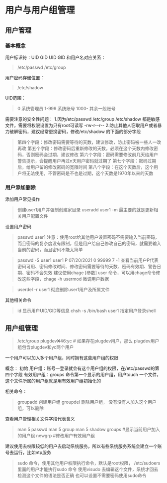 # 用户与用户组管理

## 用户管理

### 基本概念

用户标识符：UID GID
UID GID 和用户名对应关系：

>/etc/passwd   /etc/group


用户密码存储位置：

>/etc/shadow


UID范围：
>0      系统管理员
1-999  系统账号
1000-  其余一般账号


需要注意的安全性问题：
1.因为/etc/passwd   /etc/group    /etc/shadow 都是敏感文件，需要将权限设置为只有root可读写  -rw-r--r--
2.防止其他人窃取用户或者暴力破解密码，建议经常更换密码，修改/etc/shadow 的下面的部分字段

>第四个字段：修改密码需要等待的天数，建议修改，防止密码被一些人一改再改
第五个字段：修改密码后重新修改的天数，必须在这个天数内修改密码，否则密码会过期，建议修改
第六个字段：密码需要修改前几天给用户警告提示，会提醒用户再过n天用户密码就过期了
第七个字段：密码过期后，给用户留的修改密码的宽限时间
第八个字段：在这个天数后，这个用户将无法使用，不管密码是不也是过期，这个天数是1970年以来的天数

### 用户添加删除

添加用户常见操作
>创建user1用户并强制创建家目录
useradd user1 -m
最主要的就是更新相关用户配置文件

设置用户密码
>passwd user1
注意：使用root给其他用户设置密码不需要输入当前密码，而且密码的复杂度没有限制，但是用户给自己修改自己的密码，就需要输入当前的密码，而且密码不能太简单

>passwd -S user1
user1 P 07/20/2021 0 99999 7 -1
查看当前用户P代表密码可用、密码修改时间、修改密码需要等待的天数、密码有效期、警告日期、密码不会失效
建议使用chage [参数] user 命令，可以用chage命令修改这些字段，chage -h
usermod  微调用户数据

>userdel -r user1
彻底删除user1用户及所属文件

其他相关命令
>id  显示用户UID/GID等信息
chsh -s /bin/bash user1 指定用户登录shell




## 用户组管理

>/etc/group
plugdev:x:46:yc   # 如果存在plugdev用户，那么
plugdev用户组包含plugdev和yc两个用户


一个用户可以加入多个用户组，同时拥有这些用户组的权限

概念：
初始 用户组：账号一登录就会有这个用户组的权限，在/etc/passwd的第四个字段
有效用户组：groups   命令第一个显示的用户组，用户touch 一个文件，这个文件所属的用户组就是用有效用户组初始化的

相关命令：
>groupadd   创建用户组
groupdel    删除用户组， 没有没有人加入这个用户组，可以删除

查看用户管理相关文件字段代表含义
>man 5 passwd
man 5 group
man 5 shadow
groups   #显示当前用户加入的用户组
newgrp   #修改用户有效用户组 

建议使用去权限较低的用户去启动系统服务，所以有些系统服务系统会建立一个账号去运行，比如ntp服务

>sudo 命令，使用其他用户权限执行命令，默认是root权限，
/etc/sudoers 里面的用户才能执行sudo 命令
使用visudo 去编辑这个文件，系统才回去检测这个文件的语法是否正确
也可以设置不需要密码使用sudo命令
